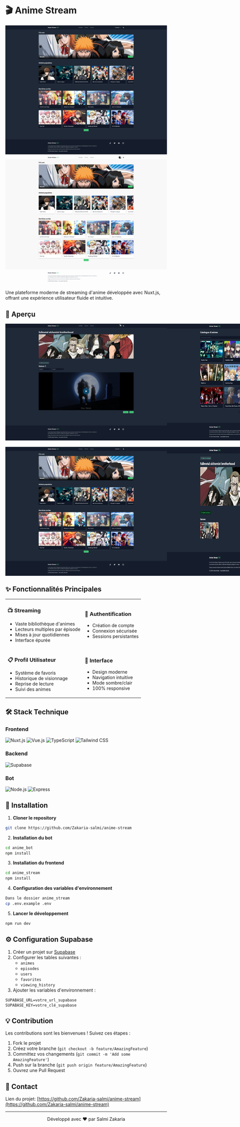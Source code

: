 # 🎬 Anime Stream

<p align="center">
  <img src="screenshots/screenshot1.png" alt="Page d'accueil" width="800"/>
  <img src="screenshots/screenshot6.png" alt="Page d'accueil" width="800"/>
</p>

Une plateforme moderne de streaming d'anime développée avec Nuxt.js, offrant une expérience utilisateur fluide et intuitive.

## 📸 Aperçu

<div align="center">
  <div style="display: flex; justify-content: space-between; margin-bottom: 20px;">
    <img src="screenshots/screenshot3.png" alt="Lecteur vidéo" />
    <img src="screenshots/screenshot4.png" alt="Catalogue" />
  </div>
  <div style="display: flex; justify-content: space-between;">
    <img src="screenshots/screenshot1.png" alt="Accueil" />
    <img src="screenshots/screenshot2.png" alt="Saisons" />
  </div>
</div>

## ✨ Fonctionnalités Principales

<table>
  <tr>
    <td>
      <h3>📺 Streaming</h3>
      <ul>
        <li>Vaste bibliothèque d'animes</li>
        <li>Lecteurs multiples par épisode</li>
        <li>Mises à jour quotidiennes</li>
        <li>Interface épurée</li>
      </ul>
    </td>
    <td>
      <h3>👤 Authentification</h3>
      <ul>
        <li>Création de compte</li>
        <li>Connexion sécurisée</li>
        <li>Sessions persistantes</li>
      </ul>
    </td>
  </tr>
  <tr>
    <td>
      <h3>📋 Profil Utilisateur</h3>
      <ul>
        <li>Système de favoris</li>
        <li>Historique de visionnage</li>
        <li>Reprise de lecture</li>
        <li>Suivi des animes</li>
      </ul>
    </td>
    <td>
      <h3>🎨 Interface</h3>
      <ul>
        <li>Design moderne</li>
        <li>Navigation intuitive</li>
        <li>Mode sombre/clair</li>
        <li>100% responsive</li>
      </ul>
    </td>
  </tr>
</table>

## 🛠 Stack Technique

### Frontend

![Nuxt.js](https://img.shields.io/badge/Nuxt.js-00DC82?style=for-the-badge&logo=nuxt.js&logoColor=white)
![Vue.js](https://img.shields.io/badge/Vue.js-4FC08D?style=for-the-badge&logo=vue.js&logoColor=white)
![TypeScript](https://img.shields.io/badge/TypeScript-3178C6?style=for-the-badge&logo=typescript&logoColor=white)
![Tailwind CSS](https://img.shields.io/badge/Tailwind_CSS-38B2AC?style=for-the-badge&logo=tailwind-css&logoColor=white)

### Backend

![Supabase](https://img.shields.io/badge/Supabase-3ECF8E?style=for-the-badge&logo=supabase&logoColor=white)

### Bot

![Node.js](https://img.shields.io/badge/Node.js-339933?style=for-the-badge&logo=node.js&logoColor=white)
![Express](https://img.shields.io/badge/Express-000000?style=for-the-badge&logo=express&logoColor=white)

## 🚀 Installation

1. **Cloner le repository**

```bash
git clone https://github.com/Zakaria-salmi/anime-stream
```

2. **Installation du bot**

```bash
cd anime_bot
npm install
```

3. **Installation du frontend**

```bash
cd anime_stream
npm install
```

4. **Configuration des variables d'environnement**

```bash
Dans le dossier anime_stream
cp .env.example .env
```

5. **Lancer le développement**

```bash
npm run dev
```

## ⚙️ Configuration Supabase

1. Créer un projet sur [Supabase](https://supabase.com)
2. Configurer les tables suivantes :
    - `animes`
    - `episodes`
    - `users`
    - `favorites`
    - `viewing_history`
3. Ajouter les variables d'environnement :

```env
SUPABASE_URL=votre_url_supabase
SUPABASE_KEY=votre_clé_supabase
```

## 💡 Contribution

Les contributions sont les bienvenues ! Suivez ces étapes :

1. Fork le projet
2. Créez votre branche (`git checkout -b feature/AmazingFeature`)
3. Committez vos changements (`git commit -m 'Add some AmazingFeature'`)
4. Push sur la branche (`git push origin feature/AmazingFeature`)
5. Ouvrez une Pull Request

## 🤝 Contact

Lien du projet: [https://github.com/Zakaria-salmi/anime-stream](https://github.com/Zakaria-salmi/anime-stream)

---

<p align="center">Développé avec ❤️ par Salmi Zakaria</p>
